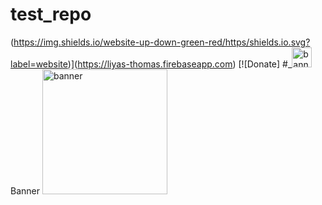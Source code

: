 # test_repo

(https://img.shields.io/website-up-down-green-red/https/shields.io.svg?label=website)](https://liyas-thomas.firebaseapp.com) [![Donate]
#_<img src="icons/icon-48x48.png" alt="banner" width="32"> Banner
<img src="drawing.jpg" alt="banner" width="200"/>
